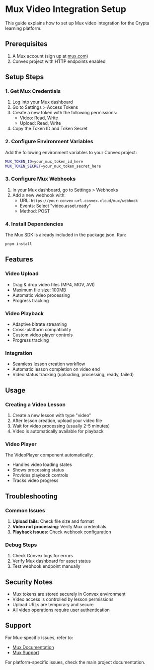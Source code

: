 # Mux Video Integration Setup

This guide explains how to set up Mux video integration for the Crypta learning platform.

## Prerequisites

1. A Mux account (sign up at [mux.com](https://mux.com))
2. Convex project with HTTP endpoints enabled

## Setup Steps

### 1. Get Mux Credentials

1. Log into your Mux dashboard
2. Go to Settings > Access Tokens
3. Create a new token with the following permissions:
   - Video: Read, Write
   - Upload: Read, Write
4. Copy the Token ID and Token Secret

### 2. Configure Environment Variables

Add the following environment variables to your Convex project:

```bash
MUX_TOKEN_ID=your_mux_token_id_here
MUX_TOKEN_SECRET=your_mux_token_secret_here
```

### 3. Configure Mux Webhooks

1. In your Mux dashboard, go to Settings > Webhooks
2. Add a new webhook with:
   - URL: `https://your-convex-url.convex.cloud/mux/webhook`
   - Events: Select "video.asset.ready"
   - Method: POST

### 4. Install Dependencies

The Mux SDK is already included in the package.json. Run:

```bash
pnpm install
```

## Features

### Video Upload

- Drag & drop video files (MP4, MOV, AVI)
- Maximum file size: 100MB
- Automatic video processing
- Progress tracking

### Video Playback

- Adaptive bitrate streaming
- Cross-platform compatibility
- Custom video player controls
- Progress tracking

### Integration

- Seamless lesson creation workflow
- Automatic lesson completion on video end
- Video status tracking (uploading, processing, ready, failed)

## Usage

### Creating a Video Lesson

1. Create a new lesson with type "video"
2. After lesson creation, upload your video file
3. Wait for video processing (usually 2-5 minutes)
4. Video is automatically available for playback

### Video Player

The VideoPlayer component automatically:

- Handles video loading states
- Shows processing status
- Provides playback controls
- Tracks video progress

## Troubleshooting

### Common Issues

1. **Upload fails**: Check file size and format
2. **Video not processing**: Verify Mux credentials
3. **Playback issues**: Check webhook configuration

### Debug Steps

1. Check Convex logs for errors
2. Verify Mux dashboard for asset status
3. Test webhook endpoint manually

## Security Notes

- Mux tokens are stored securely in Convex environment
- Video access is controlled by lesson permissions
- Upload URLs are temporary and secure
- All video operations require user authentication

## Support

For Mux-specific issues, refer to:

- [Mux Documentation](https://docs.mux.com/)
- [Mux Support](https://mux.com/support)

For platform-specific issues, check the main project documentation.
